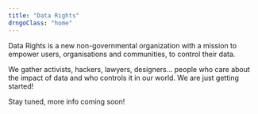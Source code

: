 ```yaml
---
title: "Data Rights"
drngoClass: "home"
---
```


<section class="intro">
    <p>
    Data Rights is a new non-governmental organization with a mission to empower users, organisations and communities, to control their data.
    <!-- <a class="learn-more" href="/mission/">Learn More</a> -->
    </p>
    <p>
    We gather activists, hackers, lawyers, designers… people who care about the impact of data and who controls it in our world. We are just getting started!
    <!-- <a class="learn-more" href="/about/">About us</a> -->
    </p>
    <!-- <p> -->
    <!--     Learn more about our actions, Reach us or Donate! (Coming Soon!) -->
    <!-- </p> -->
    <p>Stay tuned, more info coming soon!</p>
</section>
